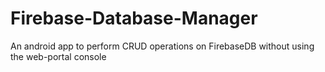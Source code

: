 # Firebase-Database-Manager
An android app to perform CRUD operations on FirebaseDB without using the web-portal console 
